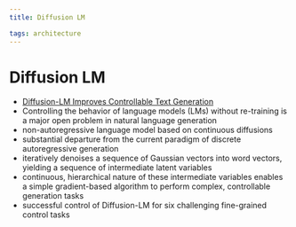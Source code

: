 ```yaml
---
title: Diffusion LM

tags: architecture 
---
```


# Diffusion LM
- [Diffusion-LM Improves Controllable Text Generation](https://arxiv.org/abs/2205.14217)
- Controlling the behavior of language models (LMs) without re-training is a major open problem in natural language generation
- non-autoregressive language model based on continuous diffusions
- substantial departure from the current paradigm of discrete autoregressive generation
- iteratively denoises a sequence of Gaussian vectors into word vectors, yielding a sequence of intermediate latent variables
- continuous, hierarchical nature of these intermediate variables enables a simple gradient-based algorithm to perform complex, controllable generation tasks
- successful control of Diffusion-LM for six challenging fine-grained control tasks










